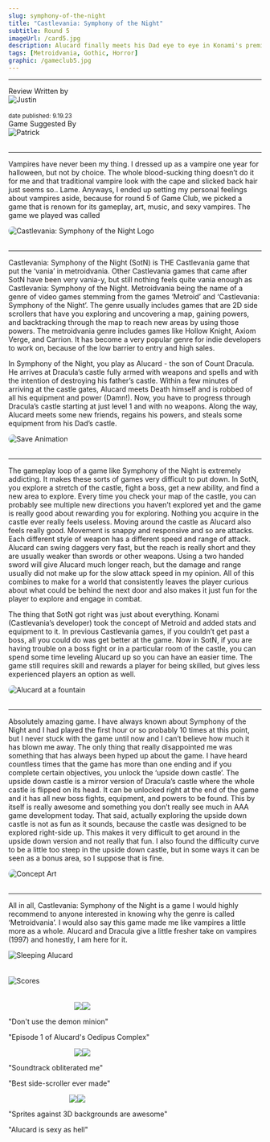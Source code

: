 ```yaml
---
slug: symphony-of-the-night
title: "Castlevania: Symphony of the Night"
subtitle: Round 5
imageUrl: /card5.jpg
description: Alucard finally meets his Dad eye to eye in Konami's premier Metroidvania
tags: [Metroidvania, Gothic, Horror]
graphic: /gameclub5.jpg
---
```

---
<div class="reviewinfo">
	
<div style=""><span>Review Written by</span>
<div class="reviewimg"><img src="/reviews/reviewjustin.png"
alt="Justin"/> </div><br>
<sub>date published: 9.19.23</sub></div>

<div style=""><span>Game Suggested By</span>
<div class="reviewimg"><img src="/reviews/reviewpatrick.png"
alt="Patrick"/> </div><br></div>

</div>

---

Vampires have never been my thing. I dressed up as a vampire one year for halloween, but not by choice. The whole blood-sucking thing doesn’t do it for me and that traditional vampire look with the cape and slicked back hair just seems so.. Lame. Anyways, I ended up setting my personal feelings about vampires aside, because for round 5 of Game Club, we picked a game that is renown for its gameplay, art, music, and sexy vampires. The game we played was called <br>
<div class="reviewlogo"><img src="/reviews/symphony/logo.png"
alt="Castlevania: Symphony of the Night Logo" style="border-radius: 20px;"/></div><br>

---

Castlevania: Symphony of the Night (SotN) is THE Castlevania game that put the ‘vania’ in metroidvania. Other Castlevania games that came after SotN have been very vania-y, but still nothing feels quite vania enough as Castlevania: Symphony of the Night. Metroidvania being the name of a genre of video games stemming from the games ‘Metroid’ and ‘Castlevania: Symphony of the Night’. The genre usually includes games that are 2D side scrollers that have you exploring and uncovering a map, gaining powers, and backtracking through the map to reach new areas by using those powers. The metroidvania genre includes games like Hollow Knight, Axiom Verge, and Carrion. It has become a very popular genre for indie developers to work on, because of the low barrier to entry and high sales.

In Symphony of the Night, you play as Alucard - the son of Count Dracula. He arrives at Dracula’s castle fully armed with weapons and spells and with the intention of destroying his father’s castle. Within a few minutes of arriving at the castle gates, Alucard meets Death himself and is robbed of all his equipment and power (Damn!). Now, you have to progress through Dracula’s castle starting at just level 1 and with no weapons. Along the way, Alucard meets some new friends, regains his powers, and steals some equipment from his Dad’s castle.
<div class="reviewsplit"><img src="/reviews/symphony/save.gif"
alt="Save Animation" style="border-radius: 20px;"/></div><br>

---

The gameplay loop of a game like Symphony of the Night is extremely addicting. It makes these sorts of games very difficult to put down. In SotN, you explore a stretch of the castle, fight a boss, get a new ability, and find a new area to explore. Every time you check your map of the castle, you can probably see multiple new directions you haven’t explored yet and the game is really good about rewarding you for exploring. Nothing you acquire in the castle ever really feels useless. Moving around the castle as Alucard also feels really good. Movement is snappy and responsive and so are attacks. Each different style of weapon has a different speed and range of attack. Alucard can swing daggers very fast, but the reach is really short and they are usually weaker than swords or other weapons. Using a two handed sword will give Alucard much longer reach, but the damage and range usually did not make up for the slow attack speed in my opinion. All of this combines to make for a world that consistently leaves the player curious about what could be behind the next door and also makes it just fun for the player to explore and engage in combat.

The thing that SotN got right was just about everything. Konami (Castlevania’s developer) took the concept of Metroid and added stats and equipment to it. In previous Castlevania games, if you couldn’t get past a boss, all you could do was get better at the game. Now in SotN, if you are having trouble on a boss fight or in a particular room of the castle, you can spend some time leveling Alucard up so you can have an easier time. The game still requires skill and rewards a player for being skilled, but gives less experienced players an option as well.
<div class="reviewsplit"><img src="/reviews/symphony/fountain.gif"
alt="Alucard at a fountain" style="border-radius: 20px;"/></div><br>

---

Absolutely amazing game. I have always known about Symphony of the Night and I had played the first hour or so probably 10 times at this point, but I never stuck with the game until now and I can’t believe how much it has blown me away. The only thing that really disappointed me was something that has always been hyped up about the game. I have heard countless times that the game has more than one ending and if you complete certain objectives, you unlock the ‘upside down castle’. The upside down castle is a mirror version of Dracula’s castle where the whole castle is flipped on its head. It can be unlocked right at the end of the game and it has all new boss fights, equipment, and powers to be found. This by itself is really awesome and something you don’t really see much in AAA game development today. That said, actually exploring the upside down castle is not as fun as it sounds, because the castle was designed to be explored right-side up. This makes it very difficult to get around in the upside down version and not really that fun. I also found the difficulty curve to be a little too steep in the upside down castle, but in some ways it can be seen as a bonus area, so I suppose that is fine. 
<div class="reviewsplit"><img src="/reviews/symphony/concept1.jpg"
alt="Concept Art" style="border-radius: 20px;"/></div><br>

---

All in all, Castlevania: Symphony of the Night is a game I would highly recommend to anyone interested in knowing why the genre is called ‘Metroidvania’. I would also say this game made me like vampires a little more as a whole. Alucard and Dracula give a little fresher take on vampires (1997) and honestly, I am here for it.

<div class="reviewsplit"><img src="/reviews/symphony/sleeping1.gif"
alt="Sleeping Alucard"/><div>
<br><br>

<div class="reviewsplit"><img src="/reviews/scores/scoresoutline.png"
alt="Scores" /><div>

<br>
<br>

<div class="scores" style=" width: 100%;">
	 
<div class="stars"><img src="/reviews/reviewjustin.png" style="margin-left: 26%;"><img src="/reviews/scores/4star.png"><p>"Don't use the demon minion"</p><p>
	"Episode 1 of Alucard's Oedipus Complex"</p></div>

<div class="cstars"><img src="/reviews/reviewcullen.png" style="margin-left: 26%;"><img src="/reviews/scores/4star.png"><p>"Soundtrack obliterated me"</p><p>
	"Best side-scroller ever made"</p></div>

<div class="pstars"><img src="/reviews/reviewpatrick.png" style="margin-left: 24%;"><img src="/reviews/scores/4star.png"><p>"Sprites against 3D backgrounds are awesome"</p><p>
	"Alucard is sexy as hell"</p></div>

</div>
